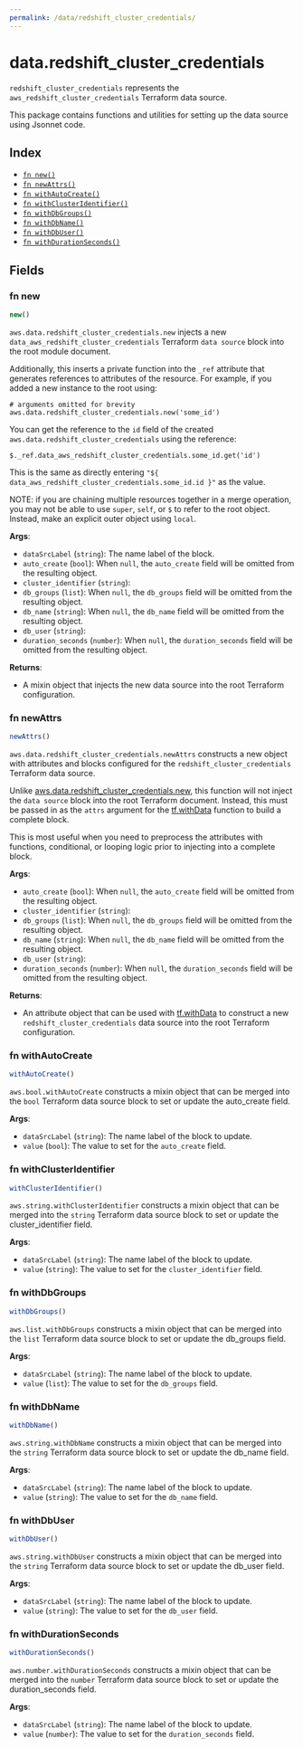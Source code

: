 ```yaml
---
permalink: /data/redshift_cluster_credentials/
---
```


# data.redshift_cluster_credentials

`redshift_cluster_credentials` represents the `aws_redshift_cluster_credentials` Terraform data source.



This package contains functions and utilities for setting up the data source using Jsonnet code.


## Index

* [`fn new()`](#fn-new)
* [`fn newAttrs()`](#fn-newattrs)
* [`fn withAutoCreate()`](#fn-withautocreate)
* [`fn withClusterIdentifier()`](#fn-withclusteridentifier)
* [`fn withDbGroups()`](#fn-withdbgroups)
* [`fn withDbName()`](#fn-withdbname)
* [`fn withDbUser()`](#fn-withdbuser)
* [`fn withDurationSeconds()`](#fn-withdurationseconds)

## Fields

### fn new

```ts
new()
```


`aws.data.redshift_cluster_credentials.new` injects a new `data_aws_redshift_cluster_credentials` Terraform `data source`
block into the root module document.

Additionally, this inserts a private function into the `_ref` attribute that generates references to attributes of the
resource. For example, if you added a new instance to the root using:

    # arguments omitted for brevity
    aws.data.redshift_cluster_credentials.new('some_id')

You can get the reference to the `id` field of the created `aws.data.redshift_cluster_credentials` using the reference:

    $._ref.data_aws_redshift_cluster_credentials.some_id.get('id')

This is the same as directly entering `"${ data_aws_redshift_cluster_credentials.some_id.id }"` as the value.

NOTE: if you are chaining multiple resources together in a merge operation, you may not be able to use `super`, `self`,
or `$` to refer to the root object. Instead, make an explicit outer object using `local`.

**Args**:
  - `dataSrcLabel` (`string`): The name label of the block.
  - `auto_create` (`bool`):  When `null`, the `auto_create` field will be omitted from the resulting object.
  - `cluster_identifier` (`string`): 
  - `db_groups` (`list`):  When `null`, the `db_groups` field will be omitted from the resulting object.
  - `db_name` (`string`):  When `null`, the `db_name` field will be omitted from the resulting object.
  - `db_user` (`string`): 
  - `duration_seconds` (`number`):  When `null`, the `duration_seconds` field will be omitted from the resulting object.

**Returns**:
- A mixin object that injects the new data source into the root Terraform configuration.


### fn newAttrs

```ts
newAttrs()
```


`aws.data.redshift_cluster_credentials.newAttrs` constructs a new object with attributes and blocks configured for the `redshift_cluster_credentials`
Terraform data source.

Unlike [aws.data.redshift_cluster_credentials.new](#fn-new), this function will not inject the `data source`
block into the root Terraform document. Instead, this must be passed in as the `attrs` argument for the
[tf.withData](https://github.com/tf-libsonnet/core/tree/main/docs#fn-withdata) function to build a complete block.

This is most useful when you need to preprocess the attributes with functions, conditional, or looping logic prior to
injecting into a complete block.

**Args**:
  - `auto_create` (`bool`):  When `null`, the `auto_create` field will be omitted from the resulting object.
  - `cluster_identifier` (`string`): 
  - `db_groups` (`list`):  When `null`, the `db_groups` field will be omitted from the resulting object.
  - `db_name` (`string`):  When `null`, the `db_name` field will be omitted from the resulting object.
  - `db_user` (`string`): 
  - `duration_seconds` (`number`):  When `null`, the `duration_seconds` field will be omitted from the resulting object.

**Returns**:
  - An attribute object that can be used with [tf.withData](https://github.com/tf-libsonnet/core/tree/main/docs#fn-withdata) to construct a new `redshift_cluster_credentials` data source into the root Terraform configuration.


### fn withAutoCreate

```ts
withAutoCreate()
```

`aws.bool.withAutoCreate` constructs a mixin object that can be merged into the `bool`
Terraform data source block to set or update the auto_create field.



**Args**:
  - `dataSrcLabel` (`string`): The name label of the block to update.
  - `value` (`bool`): The value to set for the `auto_create` field.


### fn withClusterIdentifier

```ts
withClusterIdentifier()
```

`aws.string.withClusterIdentifier` constructs a mixin object that can be merged into the `string`
Terraform data source block to set or update the cluster_identifier field.



**Args**:
  - `dataSrcLabel` (`string`): The name label of the block to update.
  - `value` (`string`): The value to set for the `cluster_identifier` field.


### fn withDbGroups

```ts
withDbGroups()
```

`aws.list.withDbGroups` constructs a mixin object that can be merged into the `list`
Terraform data source block to set or update the db_groups field.



**Args**:
  - `dataSrcLabel` (`string`): The name label of the block to update.
  - `value` (`list`): The value to set for the `db_groups` field.


### fn withDbName

```ts
withDbName()
```

`aws.string.withDbName` constructs a mixin object that can be merged into the `string`
Terraform data source block to set or update the db_name field.



**Args**:
  - `dataSrcLabel` (`string`): The name label of the block to update.
  - `value` (`string`): The value to set for the `db_name` field.


### fn withDbUser

```ts
withDbUser()
```

`aws.string.withDbUser` constructs a mixin object that can be merged into the `string`
Terraform data source block to set or update the db_user field.



**Args**:
  - `dataSrcLabel` (`string`): The name label of the block to update.
  - `value` (`string`): The value to set for the `db_user` field.


### fn withDurationSeconds

```ts
withDurationSeconds()
```

`aws.number.withDurationSeconds` constructs a mixin object that can be merged into the `number`
Terraform data source block to set or update the duration_seconds field.



**Args**:
  - `dataSrcLabel` (`string`): The name label of the block to update.
  - `value` (`number`): The value to set for the `duration_seconds` field.
